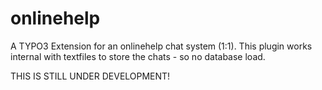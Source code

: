 onlinehelp
==========

A TYPO3 Extension for an onlinehelp chat system (1:1). This plugin works internal with textfiles to store the chats - so no database load.

THIS IS STILL UNDER DEVELOPMENT!
